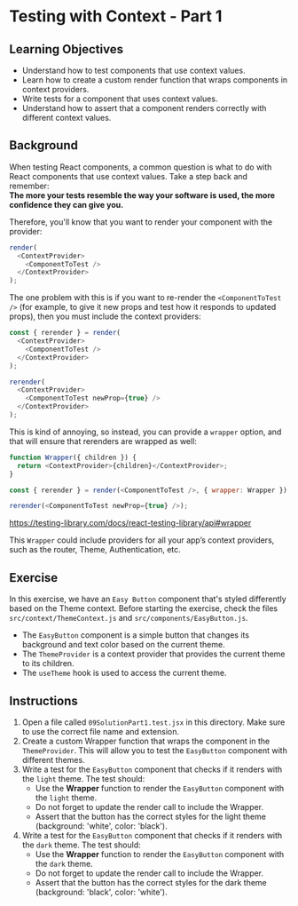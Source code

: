 # Testing with Context - Part 1

## Learning Objectives

- Understand how to test components that use context values.
- Learn how to create a custom render function that wraps components in context providers.
- Write tests for a component that uses context values.
- Understand how to assert that a component renders correctly with different context values.

## Background

When testing React components, a common question is what to do with React components that use context values. Take a step back and remember:  
**The more your tests resemble the way your software is used, the more confidence they can give you.**

Therefore, you'll know that you want to render your component with the provider:

```javascript
render(
  <ContextProvider>
    <ComponentToTest />
  </ContextProvider>
);
```

The one problem with this is if you want to re-render the `<ComponentToTest />` (for example, to give it new props and test how it responds to updated props), then you must include the context providers:

```javascript
const { rerender } = render(
  <ContextProvider>
    <ComponentToTest />
  </ContextProvider>
);

rerender(
  <ContextProvider>
    <ComponentToTest newProp={true} />
  </ContextProvider>
);
```

This is kind of annoying, so instead, you can provide a `wrapper` option, and that will ensure that rerenders are wrapped as well:

```javascript
function Wrapper({ children }) {
  return <ContextProvider>{children}</ContextProvider>;
}

const { rerender } = render(<ComponentToTest />, { wrapper: Wrapper });

rerender(<ComponentToTest newProp={true} />);
```

https://testing-library.com/docs/react-testing-library/api#wrapper

This `Wrapper` could include providers for all your app’s context providers, such as the router, Theme, Authentication, etc.

## Exercise

In this exercise, we have an `Easy Button` component that's styled differently based on the Theme context. Before starting the exercise, check the files `src/context/ThemeContext.js` and `src/components/EasyButton.js`.

- The `EasyButton` component is a simple button that changes its background and text color based on the current theme.
- The `ThemeProvider` is a context provider that provides the current theme to its children.
- The `useTheme` hook is used to access the current theme.

## Instructions

1. Open a file called `09SolutionPart1.test.jsx` in this directory. Make sure to use the correct file name and extension.
2. Create a custom Wrapper function that wraps the component in the `ThemeProvider`. This will allow you to test the `EasyButton` component with different themes.
3. Write a test for the `EasyButton` component that checks if it renders with the `light` theme. The test should:
   - Use the **Wrapper** function to render the `EasyButton` component with the `light` theme.
   - Do not forget to update the render call to include the Wrapper.
   - Assert that the button has the correct styles for the light theme (background: 'white', color: 'black').
4. Write a test for the `EasyButton` component that checks if it renders with the `dark` theme. The test should:
   - Use the **Wrapper** function to render the `EasyButton` component with the `dark` theme.
   - Do not forget to update the render call to include the Wrapper.
   - Assert that the button has the correct styles for the dark theme (background: 'black', color: 'white').

